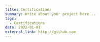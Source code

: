 ```yaml
---
title: Certifications
summary: Write about your project here...
tags:
  - Certifications
date: 2022-01-01
external_link: http://github.com
---
```

